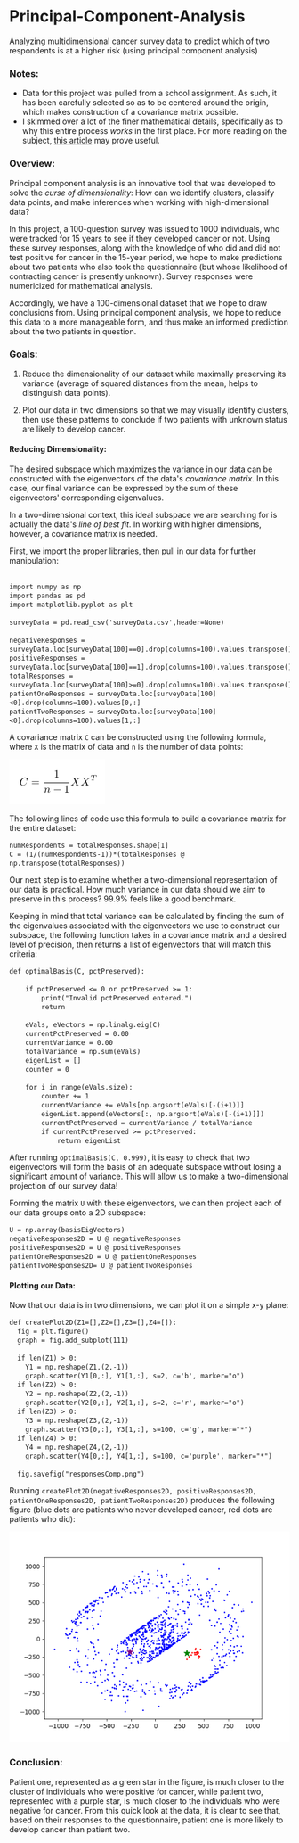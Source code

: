 # Principal-Component-Analysis
Analyzing multidimensional cancer survey data to predict which of two respondents is at a higher risk (using principal component analysis)

### Notes:
- Data for this project was pulled from a school assignment. As such, it has been carefully selected so as to be centered around the origin, which makes construction of a covariance matrix possible.
- I skimmed over a lot of the finer mathematical details, specifically as to why this entire process *works* in the first place. For more reading on the subject, [this article](https://builtin.com/data-science/step-step-explanation-principal-component-analysis) may prove useful.

### Overview:

Principal component analysis is an innovative tool that was developed to solve the *curse of dimensionality*: How can we identify clusters, classify data points, and make inferences when working with high-dimensional data? 

In this project, a 100-question survey was issued to 1000 individuals, who were tracked for 15 years to see if they developed cancer or not. Using these survey responses, along with the knowledge of who did and did not test positive for cancer in the 15-year period, we hope to make predictions about two patients who also took the questionnaire (but whose likelihood of contracting cancer is presently unknown). Survey responses were numericized for mathematical analysis.

Accordingly, we have a 100-dimensional dataset that we hope to draw conclusions from. Using principal component analysis, we hope to reduce this data to a more manageable form, and thus make an informed prediction about the two patients in question.

### Goals:

1. Reduce the dimensionality of our dataset while maximally preserving its variance (average of squared distances from the mean, helps to distinguish data points).

2. Plot our data in two dimensions so that we may visually identify clusters, then use these patterns to conclude if two patients with unknown status are likely to develop cancer.

#### Reducing Dimensionality:

The desired subspace which maximizes the variance in our data can be constructed with the eigenvectors of the data's *covariance matrix*. In this case, our final variance can be expressed by the sum of these eigenvectors' corresponding eigenvalues.

In a two-dimensional context, this ideal subspace we are searching for is actually the data's *line of best fit*. In working with higher dimensions, however, a covariance matrix is needed.

First, we import the proper libraries, then pull in our data for further manipulation:

```

import numpy as np
import pandas as pd
import matplotlib.pyplot as plt

surveyData = pd.read_csv('surveyData.csv',header=None)

negativeResponses = surveyData.loc[surveyData[100]==0].drop(columns=100).values.transpose()
positiveResponses = surveyData.loc[surveyData[100]==1].drop(columns=100).values.transpose()
totalResponses = surveyData.loc[surveyData[100]>=0].drop(columns=100).values.transpose()
patientOneResponses = surveyData.loc[surveyData[100]<0].drop(columns=100).values[0,:]
patientTwoResponses = surveyData.loc[surveyData[100]<0].drop(columns=100).values[1,:]
```

A covariance matrix `C` can be constructed using the following formula, where `X` is the matrix of data and `n` is the number of data points:

![Covariance Formula](https://github.com/spencermyoung513/Principal-Component-Analysis/blob/main/Equation%20Images/Equation1.PNG)

The following lines of code use this formula to build a covariance matrix for the entire dataset:

```
numRespondents = totalResponses.shape[1]
C = (1/(numRespondents-1))*(totalResponses @ np.transpose(totalResponses))
```

Our next step is to examine whether a two-dimensional representation of our data is practical. How much variance in our data should we aim to preserve in this process? 99.9% feels like a good benchmark. 

Keeping in mind that total variance can be calculated by finding the sum of the eigenvalues associated with the eigenvectors we use to construct our subspace, the following function takes in a covariance matrix and a desired level of precision, then returns a list of eigenvectors that will match this criteria:

```
def optimalBasis(C, pctPreserved):

	if pctPreserved <= 0 or pctPreserved >= 1:
		print("Invalid pctPreserved entered.")
		return

	eVals, eVectors = np.linalg.eig(C)
	currentPctPreserved = 0.00
	currentVariance = 0.00
	totalVariance = np.sum(eVals)
	eigenList = []
	counter = 0
	
	for i in range(eVals.size):
		counter += 1
		currentVariance += eVals[np.argsort(eVals)[-(i+1)]]
		eigenList.append(eVectors[:, np.argsort(eVals)[-(i+1)]])
		currentPctPreserved = currentVariance / totalVariance
		if currentPctPreserved >= pctPreserved:
			return eigenList
```

After running `optimalBasis(C, 0.999)`, it is easy to check that two eigenvectors will form the basis of an adequate subspace without losing a significant amount of variance. This will allow us to make a two-dimensional projection of our survey data!

Forming the matrix `U` with these eigenvectors, we can then project each of our data groups onto a 2D subspace:

```
U = np.array(basisEigVectors)
negativeResponses2D = U @ negativeResponses
positiveResponses2D = U @ positiveResponses
patientOneResponses2D = U @ patientOneResponses
patientTwoResponses2D= U @ patientTwoResponses
```

#### Plotting our Data:

Now that our data is in two dimensions, we can plot it on a simple x-y plane:

```
def createPlot2D(Z1=[],Z2=[],Z3=[],Z4=[]):
  fig = plt.figure()
  graph = fig.add_subplot(111)

  if len(Z1) > 0:
    Y1 = np.reshape(Z1,(2,-1))
    graph.scatter(Y1[0,:], Y1[1,:], s=2, c='b', marker="o")
  if len(Z2) > 0:
    Y2 = np.reshape(Z2,(2,-1))
    graph.scatter(Y2[0,:], Y2[1,:], s=2, c='r', marker="o")
  if len(Z3) > 0:
    Y3 = np.reshape(Z3,(2,-1))
    graph.scatter(Y3[0,:], Y3[1,:], s=100, c='g', marker="*")
  if len(Z4) > 0:
    Y4 = np.reshape(Z4,(2,-1))
    graph.scatter(Y4[0,:], Y4[1,:], s=100, c='purple', marker="*")

  fig.savefig("responsesComp.png") 
```

Running `createPlot2D(negativeResponses2D, positiveResponses2D, patientOneResponses2D, patientTwoResponses2D)` produces the following figure (blue dots are patients who never developed cancer, red dots are patients who did):

![Comparison Plot](https://github.com/spencermyoung513/Principal-Component-Analysis/blob/main/responsesComp.png)

### Conclusion:

Patient one, represented as a green star in the figure, is much closer to the cluster of individuals who were positive for cancer, while patient two, represented with a purple star, is much closer to the individuals who were negative for cancer. From this quick look at the data, it is clear to see that, based on their responses to the questionnaire, patient one is more likely to develop cancer than patient two. 
